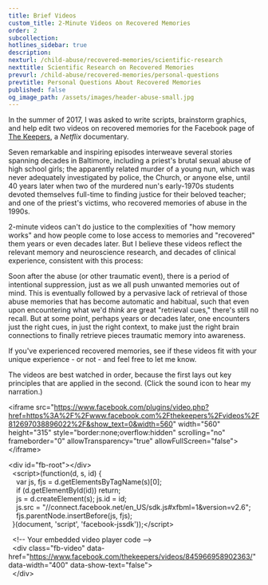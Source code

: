 ```yaml
---
title: Brief Videos
custom_title: 2-Minute Videos on Recovered Memories
order: 2
subcollection:
hotlines_sidebar: true
description:
nexturl: /child-abuse/recovered-memories/scientific-research
nexttitle: Scientific Research on Recovered Memories
prevurl: /child-abuse/recovered-memories/personal-questions
prevtitle: Personal Questions About Recovered Memories
published: false
og_image_path: /assets/images/header-abuse-small.jpg
---
```



In the summer of 2017, I was asked to write scripts, brainstorm graphics, and help edit two videos on recovered memories for the Facebook page of [The Keepers](https://www.facebook.com/thekeepers/), a&nbsp;*Netflix* documentary.

Seven remarkable and inspiring episodes interweave several stories spanning decades in Baltimore, including a priest's brutal sexual abuse of high school girls; the apparently related murder of a young nun, which was never adequately investigated by police, the Church, or anyone else, until 40 years later when two of the murdered nun's early-1970s students devoted themselves full-time to finding justice for their beloved teacher; and one of the priest's victims, who recovered memories of abuse in the 1990s.

2-minute videos can't do justice to the complexities of "how memory works" and how people come to lose access to memories and "recovered" them years or even decades later. But I believe these videos reflect the relevant memory and neuroscience research, and decades of clinical experience, consistent with this process:

Soon after the abuse (or other traumatic event), there is a period of intentional suppression, just as we all push unwanted memories out of mind. This is eventually followed by a pervasive lack of retrieval of those abuse memories that has become automatic and habitual, such that even upon encountering what we'd *think* are great "retrieval cues," there's still no recall. But at some point, perhaps years or decades later, one encounters just the right cues, in just the right context, to make just the right brain connections to finally retrieve pieces traumatic memory into awareness.

If you've experienced recovered memories, see if these videos fit with your unique experience - or not - and feel free to let me know.

The videos are best watched in order, because the first lays out key principles that are applied in the second. (Click the sound icon to hear my narration.)

&lt;iframe src="https://www.facebook.com/plugins/video.php?href=https%3A%2F%2Fwww.facebook.com%2Fthekeepers%2Fvideos%2F812697038896022%2F&show_text=0&width=560" width="560" height="315" style="border:none;overflow:hidden" scrolling="no" frameborder="0" allowTransparency="true" allowFullScreen="false"&gt;&lt;/iframe&gt;

&lt;div id="fb-root"&gt;&lt;/div&gt;<br>&nbsp; &lt;script&gt;(function(d, s, id) {<br>&nbsp; &nbsp; var js, fjs = d.getElementsByTagName(s)[0];<br>&nbsp; &nbsp; if (d.getElementById(id)) return;<br>&nbsp; &nbsp; js = d.createElement(s); js.id = id;<br>&nbsp; &nbsp; js.src = "//connect.facebook.net/en_US/sdk.js#xfbml=1&version=v2.6";<br>&nbsp; &nbsp; fjs.parentNode.insertBefore(js, fjs);<br>&nbsp; }(document, 'script', 'facebook-jssdk'));&lt;/script&gt;

&nbsp; &lt;!-- Your embedded video player code --&gt;<br>&nbsp; &lt;div class="fb-video" data-href="https://www.facebook.com/thekeepers/videos/845966958902363/" data-width="400" data-show-text="false"&gt;<br>&nbsp; &lt;/div&gt;<br>&nbsp;